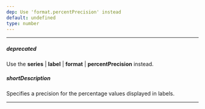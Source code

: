 ```yaml
---
dep: Use 'format.percentPrecision' instead
default: undefined
type: number
---
```

---
##### deprecated
Use the **series** | **label** | **format** | **percentPrecision** instead.

##### shortDescription
Specifies a precision for the percentage values displayed in labels.

---
